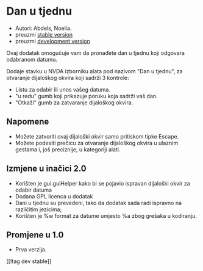 # Dan u tjednu #

*	 Autori: Abdels, Noelia.
*	 preuzmi [stable version][1]
*	 preuzmi [development version][2]

Ovaj dodatak omogućuje vam da pronađete dan u tjednu koji odgovara odabranom
datumu.

Dodaje stavku u NVDA izborniku alata pod nazivom "Dan u tjednu", za
otvaranje dijaloškog okvira koji sadrži 3 kontrole: 

*	 Listu za odabir ili unos vašeg datuma.
*	 "u redu" gumb koji prikazuje poruku koja sadrži vaš dan.
*	 "Otkaži" gumb za zatvaranje dijaloškog okvira.

## Napomene ##
*	 Možete zatvoriti ovaj dijaloški okvir samo pritiskom tipke Escape.
*	 Možete podesiti prečicu za otvaranje dijaloškog okvira u ulaznim gestama
   i, još preciznije, u kategoriji alati.

## Izmjene u inačici 2.0 ##

*	 Korišten je gui.guiHelper kako bi se pojavio ispravan dijaloški okvir za
   odabir datuma
*	 Dodana GPL licenca u dodatak
*	 Dani u tjednu su prevedeni, tako da dodatak sada radi ispravno na
   različitim jezicima;
*	 Korišten je %w format za datume umjesto %a zbog grešaka u kodiranju.

## Promjene u 1.0 ##

*	 Prva verzija.

[[!tag dev stable]]

[1]: https://addons.nvda-project.org/files/get.php?file=dw

[2]: https://addons.nvda-project.org/files/get.php?file=dw-dev
